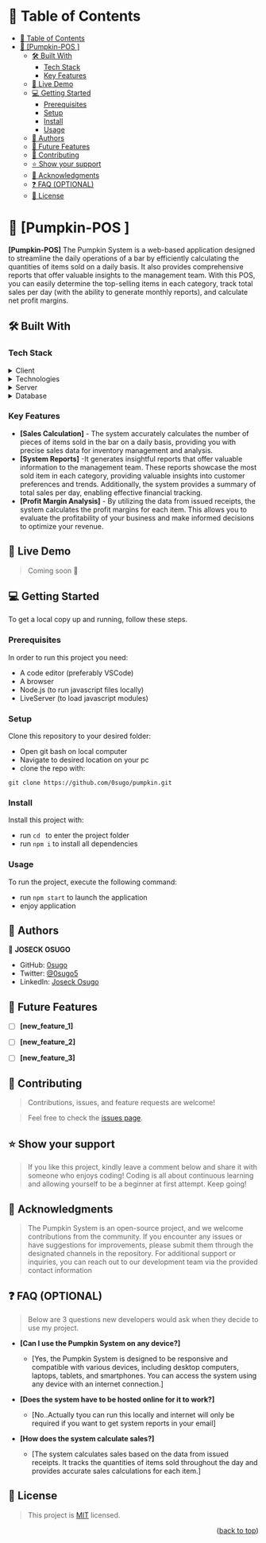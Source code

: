 <!-- TABLE OF CONTENTS -->

# 📗 Table of Contents

- [📗 Table of Contents](#-table-of-contents)
- [📖 \[Pumpkin-POS \] ](#-pumpkin-pos--)
  - [🛠 Built With ](#-built-with-)
    - [Tech Stack ](#tech-stack-)
    - [Key Features ](#key-features-)
  - [🚀 Live Demo ](#-live-demo-)
  - [💻 Getting Started ](#-getting-started-)
    - [Prerequisites](#prerequisites)
    - [Setup](#setup)
    - [Install](#install)
    - [Usage](#usage)
  - [👥 Authors ](#-authors-)
  - [🔭 Future Features ](#-future-features-)
  - [🤝 Contributing ](#-contributing-)
  - [⭐️ Show your support ](#️-show-your-support-)
  - [🙏 Acknowledgments ](#-acknowledgments-)
  - [❓ FAQ (OPTIONAL) ](#-faq-optional-)
  - [📝 License ](#-license-)

<!-- PROJECT DESCRIPTION -->

# 📖 [Pumpkin-POS ] <a name="about-project"></a>

**[Pumpkin-POS]** The Pumpkin System is a web-based application designed to streamline the daily operations of a bar by efficiently calculating the quantities of items sold on a daily basis. It also provides comprehensive reports that offer valuable insights to the management team. With this POS, you can easily determine the top-selling items in each category, track total sales per day (with the ability to generate monthly reports), and calculate net profit margins.



## 🛠 Built With <a name="built-with"></a>

### Tech Stack <a name="tech-stack"></a>

<details>
  <summary>Client</summary>
   <ul>
    <li><a href="https://developer.mozilla.org/en-US/docs/Web/HTML">HTML</a></li>
    <li><a href="https://developer.mozilla.org/en-US/docs/Web/CSS">CSS</a></li>
    <li><a href="https://developer.mozilla.org/en-US/docs/Web/JavaScript">JavaScript</a></li>    
  </ul>
</details>

<details>
<summary>Technologies</summary>
  <ul>
    <li><a href="https://create-react-app.dev">React</a></li>
  </ul>
</details>

<details>
  <summary>Server</summary>
  <ul>
    <li><a href="https://expressjs.com/">Express.js</a></li>
  </ul>
</details>

<details>
<summary>Database</summary>
  <ul>
    <li><a href="https://www.postgresql.org/">PostgreSQL</a></li>
  </ul>
</details>

<!-- Features -->

### Key Features <a name="key-features"></a>

- **[Sales Calculation]** - The system accurately calculates the number of pieces of items sold in the bar on a daily basis, providing you with precise sales data for inventory management and analysis.
- **[System Reports]** -It generates insightful reports that offer valuable information to the management team. These reports showcase the most sold item in each category, providing valuable insights into customer preferences and trends. Additionally, the system provides a summary of total sales per day, enabling effective financial tracking.
- **[Profit Margin Analysis]** - By utilizing the data from issued receipts, the system calculates the profit margins for each item. This allows you to evaluate the profitability of your business and make informed decisions to optimize your revenue.


<!-- LIVE DEMO -->

## 🚀 Live Demo <a name="live-demo"></a>

> Coming soon 🚀 

<!-- - [Live Demo Link](https://yourdeployedapplicationlink.com) -->

<!-- GETTING STARTED -->

## 💻 Getting Started <a name="getting-started"></a>

To get a local copy up and running, follow these steps.

### Prerequisites

In order to run this project you need:
- A code editor (preferably VSCode)
- A browser
- Node.js (to run javascript files locally)
- LiveServer (to load javascript modules)

<!--
Example command:
Example command:
Example command:
Example command:
Example command:
Example command:

```sh
 gem install rails
```
 -->

### Setup
Clone this repository to your desired folder:

- Open git bash on local computer
- Navigate to desired location on your pc
- clone the repo with: 

```git clone https://github.com/0sugo/pumpkin.git```

<!--
Example commands:

```sh
  cd my-folder
  git clone git@github.com:myaccount/my-project.git
```
--->

### Install

Install this project with:

- run ```cd ``` to enter the project folder
- run ```npm i``` to install all dependencies

<!--
Example command:

```sh
  cd my-project
  gem install
```
--->

### Usage

To run the project, execute the following command:

- run ```npm start``` to launch the application
- enjoy application

<!--
Example command:

```sh
  rails server
```
--->

<!-- AUTHORS -->

## 👥 Authors <a name="authors"></a>

👤 **JOSECK OSUGO**

- GitHub: [0sugo](https://github.com/0sugo)
- Twitter: [@0sugo5](https://twitter.com/osugo5)
- LinkedIn: [Joseck Osugo](https://www.linkedin.com/in/joseck-osugo/)



<!-- FUTURE FEATURES -->

## 🔭 Future Features <a name="future-features"></a>

- [ ] **[new_feature_1]**
- [ ] **[new_feature_2]**
- [ ] **[new_feature_3]**


<!-- CONTRIBUTING -->

## 🤝 Contributing <a name="contributing"></a>

> Contributions, issues, and feature requests are welcome!

> Feel free to check the [issues page](https://github.com/0sugo/pumpkin/issues).


<!-- SUPPORT -->

## ⭐️ Show your support <a name="support"></a>

> If you like this project, kindly leave a comment below and share it with someone who enjoys coding! Coding is all about continuous learning and allowing yourself to be a beginner at first attempt. Keep going! 


<!-- ACKNOWLEDGEMENTS -->

## 🙏 Acknowledgments <a name="acknowledgements"></a>

> The Pumpkin System is an open-source project, and we welcome contributions from the community. If you encounter any issues or have suggestions for improvements, please submit them through the designated channels in the repository. For additional support or inquiries, you can reach out to our development team via the provided contact information

<!-- FAQ (optional) -->

## ❓ FAQ (OPTIONAL) <a name="faq"></a>

>Below are 3 questions new developers would ask when they decide to use my project.

- **[Can I use the Pumpkin System on any device?]**

  - [Yes, the Pumpkin System is designed to be responsive and compatible with various devices, including desktop computers, laptops, tablets, and smartphones. You can access the system using any device with an internet connection.]

- **[Does the system have to be hosted online for it to work?]**
  - [No..Actually tyou can run this locally and internet will only be required if you want to get system reports in your email]
- **[How does the system calculate sales?]**
  - [The system calculates sales based on the data from issued receipts. It tracks the quantities of items sold throughout the day and provides accurate sales calculations for each item.]

<!-- LICENSE -->

## 📝 License <a name="license"></a>

> This project is [MIT](./LICENSE) licensed.

<p align="right">(<a href="#readme-top">back to top</a>)</p>

